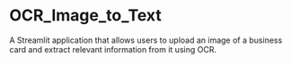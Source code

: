 # OCR_Image_to_Text
A Streamlit application that allows users to upload an image of a business card and extract relevant information from it using OCR.
